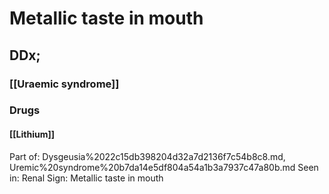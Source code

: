 # Metallic taste in mouth
## DDx;
### [[Uraemic syndrome]]
### Drugs
#### [[Lithium]]

Part of: Dysgeusia%2022c15db398204d32a7d2136f7c54b8c8.md, Uremic%20syndrome%20b7da14e5df804a54a1b3a7937c47a80b.md
Seen in: Renal
Sign: Metallic taste in mouth
